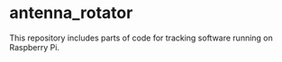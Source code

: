 # antenna_rotator
This repository includes parts of code for tracking software running on Raspberry Pi.
